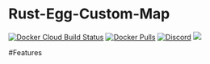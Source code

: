 # Rust-Egg-Custom-Map
[![Docker Cloud Build Status](https://img.shields.io/docker/cloud/build/griffindor30/rust-custom-map-egg.svg?style=flat)](https://hub.docker.com/r/griffindor30/rust-custom-map-egg)
[![Docker Pulls](https://img.shields.io/docker/pulls/griffindor30/rust-custom-map-egg.svg?style=flat)](https://hub.docker.com/r/griffindor30/rust-custom-map-egg)
[![Discord](https://img.shields.io/discord/328932413428465674)](https://discord.gg/BbnkdtX)
![](https://img.shields.io/badge/status-prod-informational)

#Features